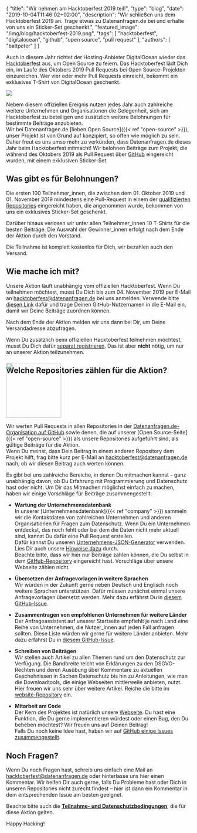 {
    "title": "Wir nehmen am Hacktoberfest 2019 teil!",
    "type": "blog",
    "date": "2019-10-04T11:46:02+02:00",
    "description": "Wir schließen uns dem Hacktoberfest 2019 an. Trage etwas zu Datenanfragen.de bei und erhalte von uns ein Sticker-Set geschenkt.",
    "featured_image": "/img/blog/hacktoberfest-2019.png",
    "tags": [ "hacktoberfest", "digitalocean", "github", "open source", "pull request" ],
    "authors": [ "baltpeter" ]
}

Auch in diesem Jahr richtet der Hosting-Anbieter DigitalOcean wieder das [Hacktoberfest](https://hacktoberfest.digitalocean.com/) aus, um Open Source zu feiern. Das Hacktoberfest lädt Dich ein, im Laufe des Oktobers 2019 Pull Requests bei Open Source-Projekten einzureichen. Wer vier oder mehr Pull Requests einreicht, bekommt ein exklusives T-Shirt von DigitalOcean geschenkt.

<img src="/img/blog/hacktoberfest-2019.png">

Nebem diesem offiziellen Ereignis nutzen jedes Jahr auch zahlreiche weitere Unternehmen und Organisationen die Gelegenheit, sich am Hacktoberfest zu beteiligen und zusätzlich weitere Belohnungen für bestimmte Beiträge anzubieten.  
Wir bei Datenanfragen.de [lieben Open Source]({{< ref "open-source" >}}), unser Projekt ist von Grund auf konzipiert, so offen wie möglich zu sein. Daher freut es uns umso mehr zu verkünden, dass Datenanfragen.de dieses Jahr beim Hacktoberfest mitmacht! Wir belohnen Beiträge zum Projekt, die während des Oktobers 2019 als Pull Request über [GitHub](https://github.com/) eingereicht wurden, mit einem exklusiven Sticker-Set.

## Was gibt es für Belohnungen?

Die ersten 100 Teilnehmer_innen, die zwischen dem 01. Oktober 2019 und 01. November 2019 mindestens eine Pull-Request in einem der [qualifizierten Repositories](#repos) eingereicht haben, die angenommen wurde, bekommen von uns ein exklusives Sticker-Set geschenkt.

Darüber hinaus verlosen wir unter allen Teilnehmer_innen 10 T-Shirts für die besten Beiträge. Die Auswahl der Gewinner_innen erfolgt nach dem Ende der Aktion durch den Vorstand.

Die Teilnahme ist komplett kostenlos für Dich, wir bezahlen auch den Versand.

## Wie mache ich mit?

Unsere Aktion läuft unabhängig vom offiziellen Hacktoberfest. Wenn Du teilnehmen möchtest, musst Du Dich bis zum 04. November 2019 per E-Mail an [hacktoberfest@datenanfragen.de](mailto:hacktoberfest@datenanfragen.de?subject=Anmeldung%20f%C3%BCr%20das%20Hacktoberfest%202019&body=Ich%20m%C3%B6chte%20an%20der%20Hacktoberfest%202019-Aktion%20des%20Datenanfragen.de%20e.%20V.%20teilnehmen.%0A%0AGitHub-Nutzername%3A%20%5Bbitte%20eintragen%5D%0A%0ADie%20Teilnahme-%20und%20Datenschutzbedingungen%20(https%3A%2F%2Fwww.datenanfragen.de%2Fblog%2Fhacktoberfest-2019)%20habe%20ich%20zur%20Kenntnis%20genommen.%20Ich%20bin%20damit%20einverstanden.) bei uns anmelden. Verwende bitte [diesen Link](mailto:hacktoberfest@datenanfragen.de?subject=Anmeldung%20f%C3%BCr%20das%20Hacktoberfest%202019&body=Ich%20m%C3%B6chte%20an%20der%20Hacktoberfest%202019-Aktion%20des%20Datenanfragen.de%20e.%20V.%20teilnehmen.%0A%0AGitHub-Nutzername%3A%20%5Bbitte%20eintragen%5D%0A%0ADie%20Teilnahme-%20und%20Datenschutzbedingungen%20(https%3A%2F%2Fwww.datenanfragen.de%2Fblog%2Fhacktoberfest-2019)%20habe%20ich%20zur%20Kenntnis%20genommen.%20Ich%20bin%20damit%20einverstanden.) dafür und trage Deinen GitHub-Nutzernamen in die E-Mail ein, damit wir Deine Beiträge zuordnen können.

Nach dem Ende der Aktion melden wir uns dann bei Dir, um Deine Versandadresse abzufragen.

Wenn Du zusätzlich beim offiziellen Hacktoberfest teilnehmen möchtest, musst Du Dich dafür [separat registrieren](https://hacktoberfest.digitalocean.com/). Das ist aber **nicht** nötig, um nur an unserer Aktion teilzunehmen.

<a id="repos"></a>

## Welche Repositories zählen für die Aktion?

<img class="offset-image offset-image-right" src="/card-icons/code.svg" style="height: 150px; margin-right: -100px; margin-top: -50px;">

Wir werten Pull Requests in allen Repositories in der [Datenanfragen.de-Organisation auf GitHub](https://github.com/datenanfragen) sowie denen, die auf unserer [Open Source-Seite]({{< ref "open-source" >}}) als unsere Repositories aufgeführt sind, als gültige Beiträge für die Aktion.  
Wenn Du meinst, dass Dein Beitrag in einem anderen Repository dem Projekt hilft, frag bitte kurz per E-Mail an [hacktoberfest@datenanfragen.de](mailto:hacktoberfest@datenanfragen.de) nach, ob wir diesen Beitrag auch werten können.

Es gibt bei uns zahlreiche Bereiche, in denen Du mitmachen kannst – ganz unabhängig davon, ob Du Erfahrung mit Programmierung und Datenschutz hast oder nicht. Um Dir das Mitmachen möglichst einfach zu machen, haben wir einige Vorschläge für Beiträge zusammengestellt:

* **Wartung der Unternehmensdatenbank**  
  In unserer [Unternehmensdatenbank]({{< ref "company" >}}) sammeln wir die Kontaktdaten von zahlreichen Unternehmen und anderen Organisationen für Fragen zum Datenschutz. Wenn Du ein Unternehmen entdeckst, das noch fehlt oder bei dem die Daten nicht mehr aktuell sind, kannst Du dafür eine Pull Request erstellen.  
  Dafür kannst Du unseren [Unternehmens-JSON-Generator](https://company-json.netlify.com/) verwenden. Lies Dir auch unsere [Hinweise dazu](https://github.com/datenanfragen/data#data-format-guidelines-and-resources-for-company-records) durch.  
  Beachte bitte, dass wir hier nur Beiträge zählen können, die Du selbst in dem [GitHub-Repository](https://github.com/datenanfragen/data) eingereicht hast. Vorschläge über unsere Webseite zählen nicht.

* **Übersetzen der Anfragevorlagen in weitere Sprachen**  
  Wir würden in der Zukunft gerne neben Deutsch und Englisch noch weitere Sprachen unterstützen. Dafür müssen zunächst einmal unsere Anfragevorlagen übersetzt werden. Mehr dazu erfährst Du in [diesem GitHub-Issue](https://github.com/datenanfragen/data/issues/229).

* **Zusammentragen von empfohlenen Unternehmen für weitere Länder**  
  Der Anfrageassistent auf unserer Startseite empfiehlt je nach Land eine Reihe von Unternehmen, die Nutzer_innen auf jeden Fall anfragen sollten. Diese Liste würden wir gerne für weitere Länder anbieten. Mehr dazu erfährst Du in [diesem GitHub-Issue](https://github.com/datenanfragen/data/issues/230).

* **Schreiben von Beiträgen**  
  Wir stellen auch Artikel zu allen Themen rund um den Datenschutz zur Verfügung. Die Bandbreite reicht von Erklärungen zu den DSGVO-Rechten und deren Ausübung über Kommentare zu aktuellen Geschehnissen in Sachen Datenschutz bis hin zu Anleitungen, wie man die Downloadtools, die einige Webseiten mittlerweile anbieten, nutzt.  
  Hier freuen wir uns sehr über weitere Artikel. Reiche die bitte im [website-Repository](https://github.com/datenanfragen/website) ein.

* **Mitarbeit am Code**  
  Der Kern des Projektes ist natürlich unsere [Webseite](https://github.com/datenanfragen/website). Du hast eine Funktion, die Du gerne implementieren würdest oder einen Bug, den Du beheben möchtest? Wir freuen uns auf Deinen Beitrag!  
  Falls Du noch keine Idee hast, haben wir auf [GitHub einige Issues zusammengestellt](https://github.com/datenanfragen/website/issues).

## Noch Fragen?

Wenn Du noch Fragen hast, schreib uns einfach eine Mail an [hacktoberfest@datenanfragen.de](mailto:hacktoberfest@datenanfragen.de) oder hinterlasse uns hier einen Kommentar. Wir helfen Dir auch gerne, falls Du Probleme hast oder Dich in unseren Repositories nicht zurecht findest – hier ist dann ein Kommentar in dem entsprechenden Issue am besten geeignet.

Beachte bitte auch die [**Teilnahme- und Datenschutzbedingungen**](https://static.dacdn.de/docs/bedingungen-hacktoberfest-2019.pdf), die für diese Aktion gelten.

Happy Hacking!
